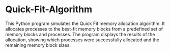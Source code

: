 # Quick-Fit-Algorithm
This Python program simulates the Quick Fit memory allocation algorithm. It allocates processes to the best-fit memory blocks from a predefined set of memory blocks and processes. The program displays the results of the allocation, showing which processes were successfully allocated and the remaining memory block sizes.
